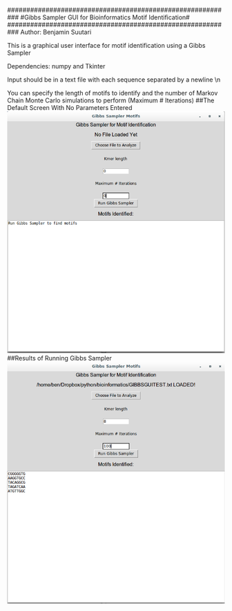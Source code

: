 ###########################################################
#Gibbs Sampler GUI for Bioinformatics Motif Identification#                                                        
###########################################################
Author: Benjamin Suutari


This is a graphical user interface for motif identification using a Gibbs Sampler

Dependencies: numpy and Tkinter

Input should be in a text file with each sequence separated by a newline \n

You can specify the length of motifs to identify and the number of Markov Chain Monte Carlo simulations to perform (Maximum # Iterations)
##The Default Screen With No Parameters Entered
![alt text](screenshots/defaultscreen.png "This is the screen you will see on opening")
##Results of Running Gibbs Sampler
![alt text](screenshots/RunScreen.png "Example of screen after running Gibbs Sampler on a file with desired parameters")

